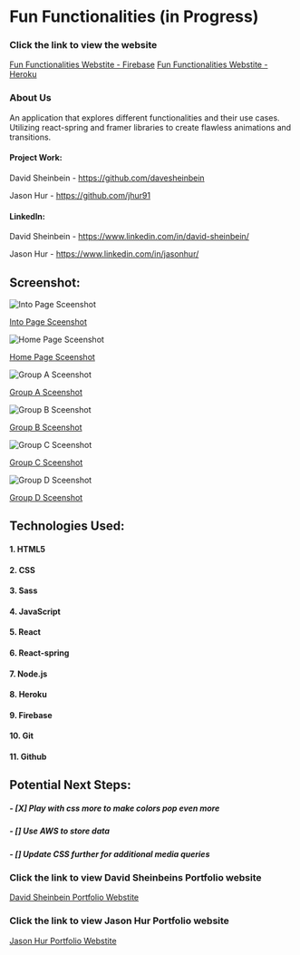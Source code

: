 # **Fun Functionalities (in Progress)**

### Click the link to view the website

[Fun Functionalities Webstite - Firebase](https://fun-functionalities.web.app/)
[Fun Functionalities Webstite - Heroku](https://funfunctionalities.herokuapp.com/)

### About Us

An application that explores different functionalities and
their use cases. Utilizing react-spring and framer libraries
to create flawless animations and transitions.

#### Project Work:

David Sheinbein - https://github.com/davesheinbein

Jason Hur - https://github.com/jhur91

#### LinkedIn:

David Sheinbein -
https://www.linkedin.com/in/david-sheinbein/

Jason Hur - https://www.linkedin.com/in/jasonhur/

## Screenshot:

![Into Page Sceenshot](screenshots/homeScreenshot.png)

[Into Page Sceenshot](https://imgur.com/egZiSaH)

![Home Page Sceenshot](screenshots/subHomeScreenshot.png)

[Home Page Sceenshot](https://imgur.com/QKz9QnP)

![Group A Sceenshot](screenshots/mainAScreenshot.png)

[Group A Sceenshot](https://imgur.com/QaccQr7)

![Group B Sceenshot](screenshots/mainBScreenshot.png)

[Group B Sceenshot](https://imgur.com/xHPaEbR)

![Group C Sceenshot](screenshots/mainCScreenshot.png)

[Group C Sceenshot](https://imgur.com/UJIxEai)

![Group D Sceenshot](screenshots/mainDScreenshot.png)

[Group D Sceenshot](https://imgur.com/zv8GiV4)

## Technologies Used:

#### 1. HTML5

#### 2. CSS

#### 3. Sass

#### 4. JavaScript

#### 5. React

#### 6. React-spring

#### 7. Node.js

#### 8. Heroku

#### 9. Firebase

#### 10. Git

#### 11. Github

## Potential Next Steps:

##### - [X] Play with css more to make colors pop even more

##### - [] Use AWS to store data

##### - [] Update CSS further for additional media queries

### Click the link to view David Sheinbeins Portfolio website

[David Sheinbein Portfolio Webstite](http://www.davidsheinbeinportfolio.com/)

### Click the link to view Jason Hur Portfolio website

[Jason Hur Portfolio Webstite](https://jasonhur.netlify.app/)
